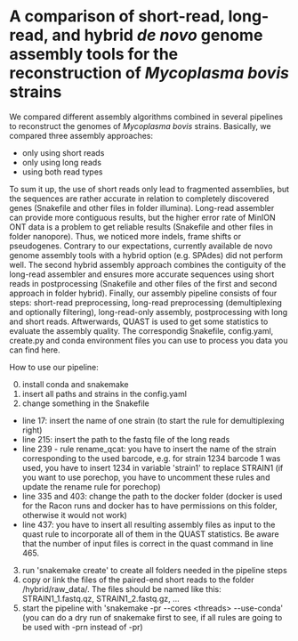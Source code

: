 # A comparison of short-read, long-read, and hybrid *de novo* genome assembly tools for the reconstruction of *Mycoplasma bovis* strains

We compared different assembly algorithms combined in several pipelines to reconstruct the genomes of *Mycoplasma bovis* strains.
Basically, we compared three assembly approaches: 
* only using short reads
* only using long reads
* using both read types

To sum it up, the use of short reads only lead to fragmented assemblies, but the sequences are rather accurate in relation to completely discovered genes (Snakefile and other files in folder illumina).
Long-read assembler can provide more contiguous results, but the higher error rate of MinION ONT data is a problem to get reliable results (Snakefile and other files in folder nanopore).
Thus, we noticed more indels, frame shifts or pseudogenes.
Contrary to our expectations, currently available de novo genome assembly tools with a hybrid option (e.g. SPAdes) did not perform well. <!--The fundamental principle of these tools, by building the assembly graph with short reads and improving it with long reads, cannot solve large repetitive regions.
While combining several methods with a focus on hybrid assembly (Unicycler) can improve the contiguity of assemblies, but long-read-only approaches are still performing better than short-read and hybrid approaches regarding this metric.-->
The second hybrid assembly approach combines the contiguity of the long-read assembler and ensures more accurate sequences using short reads in postprocessing (Snakefile and other files of the first and second approach in folder hybrid).
Finally, our assembly pipeline consists of four steps: short-read preprocessing, long-read preprocessing (demultiplexing and optionally filtering), long-read-only assembly, postprocessing with long and short reads.
Aftwerwards, QUAST is used to get some statistics to evaluate the assembly quality.
The correspondig Snakefile, config.yaml, create.py and conda environment files you can use to process you data you can find here.

How to use our pipeline:

0. install conda and snakemake
1. insert all paths and strains in the config.yaml
2. change something in the Snakefile
  * line 17: insert the name of one strain (to start the rule for demultiplexing right)
  * line 215: insert the path to the fastq file of the long reads
  * line 239 - rule rename_qcat: you have to insert the name of the strain corresponding to the used barcode, e.g. for strain 1234 barcode 1 was used, you have to insert 1234 in variable 'strain1' to replace STRAIN1 (if you want to use porechop, you have to uncomment these rules and update the rename rule for porechop)
  * line 335 and 403: change the path to the docker folder (docker is used for the Racon runs and docker has to have permissions on this folder, otherwise it would not work)
  * line 437: you have to insert all resulting assembly files as input to the quast rule to incorporate all of them in the QUAST statistics. Be aware that the number of input files is correct in the quast command in line 465.
3. run 'snakemake create' to create all folders needed in the pipeline steps
4. copy or link the files of the paired-end short reads to the folder /hybrid/raw_data/. The files should be named like this: STRAIN1_1.fastq.qz, STRAIN1_2.fastq.gz, ...
5. start the pipeline with 'snakemake -pr --cores &lt;threads&gt; --use-conda' (you can do a dry run of snakemake first to see, if all rules are going to be used with -prn instead of -pr)

